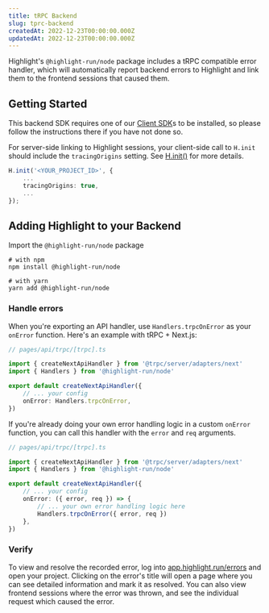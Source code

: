 ```yaml
---
title: tRPC Backend
slug: tprc-backend
createdAt: 2022-12-23T00:00:00.000Z
updatedAt: 2022-12-23T00:00:00.000Z
---
```


Highlight's `@highlight-run/node` package includes a tRPC compatible error handler, which will automatically report backend errors to Highlight and link them to the frontend sessions that caused them.

## Getting Started

This backend SDK requires one of our [Client SDK](/api/client)s to be installed, so please follow the instructions there if you have not done so.

For server-side linking to Highlight sessions, your client-side call to `H.init` should include the `tracingOrigins` setting. See [H.init()](/sdk/nodejs#Hinit) for more details.

```typescript
H.init('<YOUR_PROJECT_ID>', {
    ...
    tracingOrigins: true,
    ...
});
```

## Adding Highlight to your Backend

Import the `@highlight-run/node` package

```shell
# with npm
npm install @highlight-run/node

# with yarn
yarn add @highlight-run/node
```

### Handle errors

When you're exporting an API handler, use `Handlers.trpcOnError` as your `onError` function. Here's an example with tRPC + Next.js:

```typescript
// pages/api/trpc/[trpc].ts

import { createNextApiHandler } from '@trpc/server/adapters/next'
import { Handlers } from '@highlight-run/node'

export default createNextApiHandler({
	// ... your config
	onError: Handlers.trpcOnError,
})
```

If you're already doing your own error handling logic in a custom `onError` function, you can call this handler with the `error` and `req` arguments.

```typescript
// pages/api/trpc/[trpc].ts

import { createNextApiHandler } from '@trpc/server/adapters/next'
import { Handlers } from '@highlight-run/node'

export default createNextApiHandler({
	// ... your config
	onError: ({ error, req }) => {
		// ... your own error handling logic here
		Handlers.trpcOnError({ error, req })
	},
})
```

### Verify

To view and resolve the recorded error, log into [app.highlight.run/errors](app.highlight.run/errors) and open your project. Clicking on the error's title will open a page where you can see detailed information and mark it as resolved. You can also view frontend sessions where the error was thrown, and see the individual request which caused the error.
